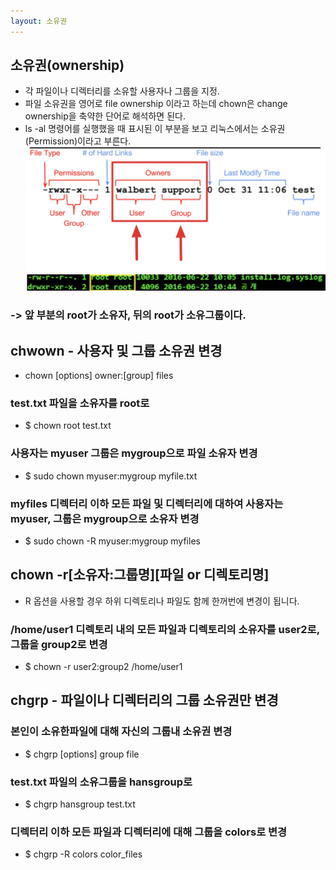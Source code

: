 ```yaml
---
layout: 소유권
---
```


## 소유권(ownership)
- 각 파일이나 디렉터리를 소유할 사용자나 그룹을 지정.
- 파일 소유권을 영어로 file ownership 이라고 하는데 chown은 change ownership을 축약한 단어로 해석하면 된다.
- ls -al 명령어를 실행했을 때 표시된 이 부분을 보고 리눅스에서는 소유권(Permission)이라고 부른다.
![](./img/ownership.png)
![](./img/permission.png)
### -> 앞 부분의 root가 소유자, 뒤의 root가 소유그룹이다.

## chwown - 사용자 및 그룹 소유권 변경
- chown [options] owner:[group] files

### test.txt 파일을 소유자를 root로
- $ chown root test.txt

### 사용자는 myuser 그룹은 mygroup으로 파일 소유자 변경
- $ sudo chown myuser:mygroup myfile.txt

### myfiles 디렉터리 이하 모든 파일 및 디렉터리에 대하여 사용자는 myuser, 그룹은 mygroup으로 소유자 변경
- $ sudo chown -R myuser:mygroup myfiles


## chown -r[소유자:그룹명][파일 or 디렉토리명]
- R 옵션을 사용할 경우 하위 디렉토리나 파일도 함께 한꺼번에 변경이 됩니다.

### /home/user1 디렉토리 내의 모든 파일과 디렉토리의 소유자를 user2로, 그룹을 group2로 변경
- $ chown -r user2:group2 /home/user1

## chgrp - 파일이나 디렉터리의 그룹 소유권만 변경

### 본인이 소유한파일에 대해 자신의 그룹내 소유권 변경
- $ chgrp [options] group file

### test.txt 파일의 소유그룹을 hansgroup로
- $ chgrp hansgroup test.txt

### 디렉터리 이하 모든 파일과 디렉터리에 대해 그룹을 colors로 변경 
- $ chgrp -R colors color_files